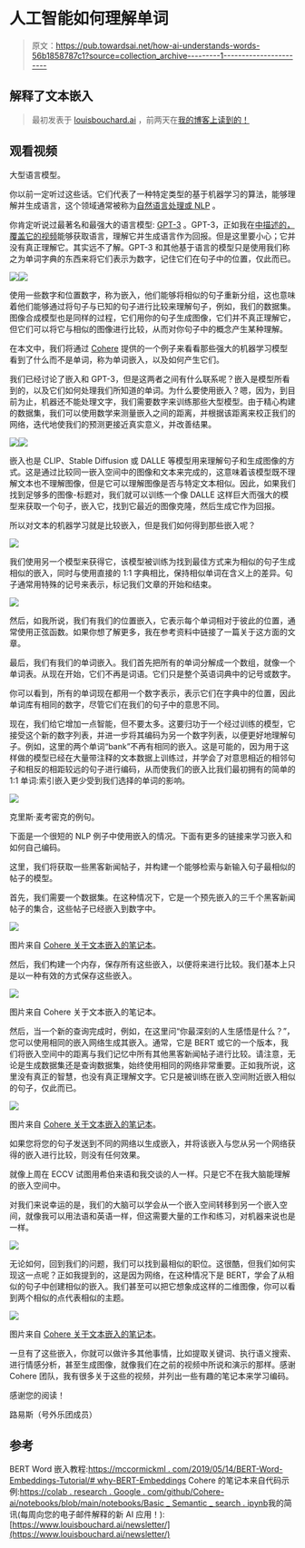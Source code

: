 # 人工智能如何理解单词

> 原文：<https://pub.towardsai.net/how-ai-understands-words-56b1858787c1?source=collection_archive---------1----------------------->

## 解释了文本嵌入

> 最初发表于 [louisbouchard.ai](https://www.louisbouchard.ai/text-embedding/) ，前两天在[我的博客上读到的！](https://www.louisbouchard.ai/text-embedding/)

## 观看视频

大型语言模型。

你以前一定听过这些话。它们代表了一种特定类型的基于机器学习的算法，能够理解并生成语言，这个领域通常被称为[自然语言处理或 NLP](https://youtu.be/_O41tuCTXWg) 。

你肯定听说过最著名和最强大的语言模型: [GPT-3](https://youtu.be/gDDnTZchKec) 。GPT-3，正如我在[中描述的，覆盖它的视频](https://youtu.be/gDDnTZchKec)能够获取语言，理解它并生成语言作为回报。但是这里要小心；它并没有真正理解它。其实远不了解。GPT-3 和其他基于语言的模型只是使用我们称之为单词字典的东西来将它们表示为数字，记住它们在句子中的位置，仅此而已。

![](img/91dd56a8098029b376d09ae85915e26e.png)![](img/db38038a77c711d1d2e0b16f7c2c58e3.png)

使用一些数字和位置数字，称为嵌入，他们能够将相似的句子重新分组，这也意味着他们能够通过将句子与已知的句子进行比较来理解句子，例如，我们的数据集。图像合成模型也是同样的过程，它们用你的句子生成图像，它们并不真正理解它，但它们可以将它与相似的图像进行比较，从而对你句子中的概念产生某种理解。

在本文中，我们将通过 [Cohere](https://dashboard.cohere.ai/welcome/register?utm_source=influencer&utm_medium=social&utm_campaign=whatsai) 提供的一个例子来看看那些强大的机器学习模型看到了什么而不是单词，称为单词嵌入，以及如何产生它们。

我们已经讨论了嵌入和 GPT-3，但是这两者之间有什么联系呢？嵌入是模型所看到的，以及它们如何处理我们所知道的单词。为什么要使用嵌入？嗯，因为，到目前为止，机器还不能处理文字，我们需要数字来训练那些大型模型。由于精心构建的数据集，我们可以使用数学来测量嵌入之间的距离，并根据该距离来校正我们的网络，迭代地使我们的预测更接近真实意义，并改善结果。

![](img/645b3c5b110c28c8f104dd87cf7266f3.png)![](img/672d2c2f0ca3d85179ae8bdf75bbb959.png)

嵌入也是 CLIP、Stable Diffusion 或 DALLE 等模型用来理解句子和生成图像的方式。这是通过比较同一嵌入空间中的图像和文本来完成的，这意味着该模型既不理解文本也不理解图像，但是它可以理解图像是否与特定文本相似。因此，如果我们找到足够多的图像-标题对，我们就可以训练一个像 DALLE 这样巨大而强大的模型来获取一个句子，嵌入它，找到它最近的图像克隆，然后生成它作为回报。

所以对文本的机器学习就是比较嵌入，但是我们如何得到那些嵌入呢？

![](img/ee8d5ed8b7ec20f3954461bf104b38f7.png)

我们使用另一个模型来获得它，该模型被训练为找到最佳方式来为相似的句子生成相似的嵌入，同时与使用直接的 1:1 字典相比，保持相似单词在含义上的差异。句子通常用特殊的记号来表示，标记我们文章的开始和结束。

![](img/fb9d9c3edc1c4b59aa323fa519cbdbc3.png)

然后，如我所说，我们有我们的位置嵌入，它表示每个单词相对于彼此的位置，通常使用正弦函数。如果你想了解更多，我在参考资料中链接了一篇关于这方面的文章。

最后，我们有我们的单词嵌入。我们首先把所有的单词分解成一个数组，就像一个单词表。从现在开始，它们不再是词语。它们只是整个英语词典中的记号或数字。

你可以看到，所有的单词现在都用一个数字表示，表示它们在字典中的位置，因此单词库有相同的数字，尽管它们在我们的句子中的意思不同。

现在，我们给它增加一点智能，但不要太多。这要归功于一个经过训练的模型，它接受这个新的数字列表，并进一步将其编码为另一个数字列表，以便更好地理解句子。例如，这里的两个单词“bank”不再有相同的嵌入。这是可能的，因为用于这样做的模型已经在大量带注释的文本数据上训练过，并学会了对意思相近的相邻句子和相反的相距较远的句子进行编码，从而使我们的嵌入比我们最初拥有的简单的 1:1 单词:索引嵌入更少受到我们选择的单词的影响。

![](img/cceeca268c46d1f647f5bead580ccdf0.png)

克里斯·麦考密克的例句。

下面是一个很短的 NLP 例子中使用嵌入的情况。下面有更多的链接来学习嵌入和如何自己编码。

这里，我们将获取一些黑客新闻帖子，并构建一个能够检索与新输入句子最相似的帖子的模型。

首先，我们需要一个数据集。在这种情况下，它是一个预先嵌入的三千个黑客新闻帖子的集合，这些帖子已经嵌入到数字中。

![](img/d2bde5a3140f7ddcd4a28837ad7b8392.png)

图片来自 [Cohere 关于文本嵌入的笔记本](https://colab.research.google.com/github/cohere-ai/notebooks/blob/main/notebooks/Basic_Semantic_Search.ipynb)。

然后，我们构建一个内存，保存所有这些嵌入，以便将来进行比较。我们基本上只是以一种有效的方式保存这些嵌入。

![](img/65b59f47d46c08d31288b4c202005fe8.png)

图片来自 Cohere 关于文本嵌入的笔记本。

然后，当一个新的查询完成时，例如，在这里问“你最深刻的人生感悟是什么？”，您可以使用相同的嵌入网络生成其嵌入。通常，它是 BERT 或它的一个版本，我们将嵌入空间中的距离与我们记忆中所有其他黑客新闻帖子进行比较。请注意，无论是生成数据集还是查询数据集，始终使用相同的网络非常重要。正如我所说，这里没有真正的智慧，也没有真正理解文字。它只是被训练在嵌入空间附近嵌入相似的句子，仅此而已。

![](img/6bae974ba8cf03422e3a3d956a06ede8.png)

图片来自 [Cohere 关于文本嵌入的笔记本](https://colab.research.google.com/github/cohere-ai/notebooks/blob/main/notebooks/Basic_Semantic_Search.ipynb)。

如果您将您的句子发送到不同的网络以生成嵌入，并将该嵌入与您从另一个网络获得的嵌入进行比较，则没有任何效果。

就像上周在 ECCV 试图用希伯来语和我交谈的人一样。只是它不在我大脑能理解的嵌入空间中。

对我们来说幸运的是，我们的大脑可以学会从一个嵌入空间转移到另一个嵌入空间，就像我可以用法语和英语一样，但这需要大量的工作和练习，对机器来说也是一样。

[![](img/afd9f5a9e668509a9b67d2fe060ab50c.png)](http://eepurl.com/huGLT5)

无论如何，回到我们的问题，我们可以找到最相似的职位。这很酷，但我们如何实现这一点呢？正如我提到的，这是因为网络，在这种情况下是 BERT，学会了从相似的句子中创建相似的嵌入。我们甚至可以把它想象成这样的二维图像，你可以看到两个相似的点代表相似的主题。

![](img/56305657c81eefeb69fcbc2524b69912.png)

图片来自 [Cohere 关于文本嵌入的笔记本](https://colab.research.google.com/github/cohere-ai/notebooks/blob/main/notebooks/Basic_Semantic_Search.ipynb)。

一旦有了这些嵌入，你就可以做许多其他事情，比如提取关键词、执行语义搜索、进行情感分析，甚至生成图像，就像我们在之前的视频中所说和演示的那样。感谢 Cohere 团队，我有很多关于这些的视频，并列出一些有趣的笔记本来学习编码。

感谢您的阅读！

路易斯（号外乐团成员）

## 参考

BERT Word 嵌入教程:[https://mccormickml . com/2019/05/14/BERT-Word-Embeddings-Tutorial/# why-BERT-Embeddings](https://mccormickml.com/2019/05/14/BERT-word-embeddings-tutorial/#why-bert-embeddings)
Cohere 的笔记本来自代码示例:[https://colab . research . Google . com/github/Cohere-ai/notebooks/blob/main/notebooks/Basic _ Semantic _ search . ipynb](https://colab.research.google.com/github/cohere-ai/notebooks/blob/main/notebooks/Basic_Semantic_Search.ipynb)我的简讯(每周向您的电子邮件解释的新 AI 应用！):[https://www.louisbouchard.ai/newsletter/](https://www.louisbouchard.ai/newsletter/)